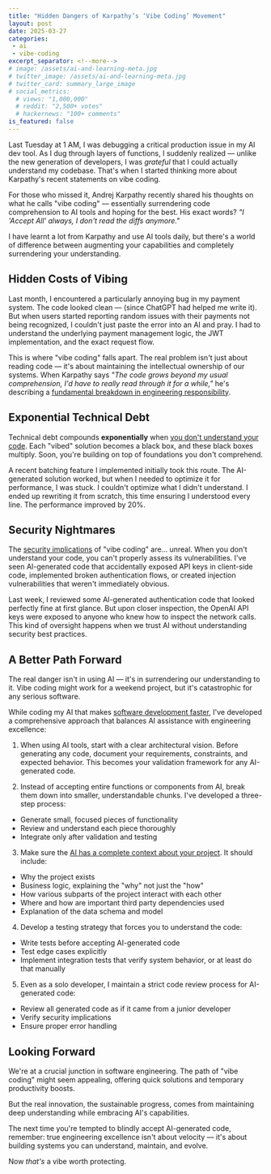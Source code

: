 ```yaml
---
title: "Hidden Dangers of Karpathy’s ‘Vibe Coding’ Movement"
layout: post
date: 2025-03-27
categories:
 - ai
 - vibe-coding
excerpt_separator: <!--more-->
# image: /assets/ai-and-learning-meta.jpg
# twitter_image: /assets/ai-and-learning-meta.jpg
# twitter_card: summary_large_image
# social_metrics:
  # views: "1,000,000"
  # reddit: "2,500+ votes"
  # hackernews: "100+ comments"
is_featured: false
---
```


Last Tuesday at 1 AM, I was debugging a critical production issue in my AI dev tool. As I dug through layers of functions, I suddenly realized — unlike the new generation of developers, I was *grateful* that I could actually understand my codebase. That's when I started thinking more about Karpathy's recent statements on vibe coding.

For those who missed it, Andrej Karpathy recently shared his thoughts on what he calls "vibe coding" — essentially surrendering code comprehension to AI tools and hoping for the best. His exact words? *"I 'Accept All' always, I don't read the diffs anymore."* 

I have learnt a lot from Karpathy and use AI tools daily, but there's a world of difference between augmenting your capabilities and completely surrendering your understanding.

<!--more-->

## Hidden Costs of Vibing

Last month, I encountered a particularly annoying bug in my payment system. The code looked clean — (since ChatGPT had helped me write it). But when users started reporting random issues with their payments not being recognized, I couldn't just paste the error into an AI and pray. I had to understand the underlying payment management logic, the JWT implementation, and the exact request flow.

This is where "vibe coding" falls apart. The real problem isn't just about reading code — it's about maintaining the intellectual ownership of our systems. When Karpathy says *"The code grows beyond my usual comprehension, I'd have to really read through it for a while,"* he's describing a [fundamental breakdown in engineering responsibility](/blog/ai-illiterate-programmers). 

## Exponential Technical Debt

Technical debt compounds **exponentially** when [you don't understand your code](/blog/ai-and-learning). Each "vibed" solution becomes a black box, and these black boxes multiply. Soon, you're building on top of foundations you don't comprehend.

A recent batching feature I implemented initially took this route. The AI-generated solution worked, but when I needed to optimize it for performance, I was stuck. I couldn't optimize what I didn't understand. I ended up rewriting it from scratch, this time ensuring I understood every line. The performance improved by 20%.

## Security Nightmares

The [security implications](/blog/vibe-coding-fantasy) of "vibe coding" are... unreal. When you don't understand your code, you can't properly assess its vulnerabilities. I've seen AI-generated code that accidentally exposed API keys in client-side code, implemented broken authentication flows, or created injection vulnerabilities that weren't immediately obvious.

Last week, I reviewed some AI-generated authentication code that looked perfectly fine at first glance. But upon closer inspection, the OpenAI API keys were exposed to anyone who knew how to inspect the network calls. This kind of oversight happens when we trust AI without understanding security best practices.

<!-- newsletter_widget -->


## A Better Path Forward

The real danger isn't in using AI — it's in surrendering our understanding to it. Vibe coding might work for a weekend project, but it's catastrophic for any serious software.

While coding my AI that makes [software development faster](https://gigamind.dev/), I've developed a comprehensive approach that balances AI assistance with engineering excellence:

1. When using AI tools, start with a clear architectural vision. Before generating any code, document your requirements, constraints, and expected behavior. This becomes your validation framework for any AI-generated code.

2. Instead of accepting entire functions or components from AI, break them down into smaller, understandable chunks. I've developed a three-step process:
  * Generate small, focused pieces of functionality
  * Review and understand each piece thoroughly
  * Integrate only after validation and testing

3. Make sure the [AI has a complete context about your project](https://gigamind.dev/). It should include:
  * Why the project exists
  * Business logic, explaining the "why" not just the "how"
  * How various subparts of the project interact with each other
  * Where and how are important third party dependencies used
  * Explanation of the data schema and model 

4. Develop a testing strategy that forces you to understand the code:
  * Write tests before accepting AI-generated code
  * Test edge cases explicitly
  * Implement integration tests that verify system behavior, or at least do that manually

5. Even as a solo developer, I maintain a strict code review process for AI-generated code:
  * Review all generated code as if it came from a junior developer
  * Verify security implications
  * Ensure proper error handling


## Looking Forward

We're at a crucial junction in software engineering. The path of "vibe coding" might seem appealing, offering quick solutions and temporary productivity boosts. 

But the real innovation, the sustainable progress, comes from maintaining deep understanding while embracing AI's capabilities.

The next time you're tempted to blindly accept AI-generated code, remember: true engineering excellence isn't about velocity — it's about building systems you can understand, maintain, and evolve. 

Now *that's* a vibe worth protecting.